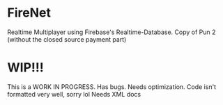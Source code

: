 # FireNet
Realtime Multiplayer using Firebase's Realtime-Database.
Copy of Pun 2 (without the closed source payment part)

# WIP!!!
This is a WORK IN PROGRESS.
Has bugs.
Needs optimization.
Code isn't formatted very well, sorry lol
Needs XML docs

